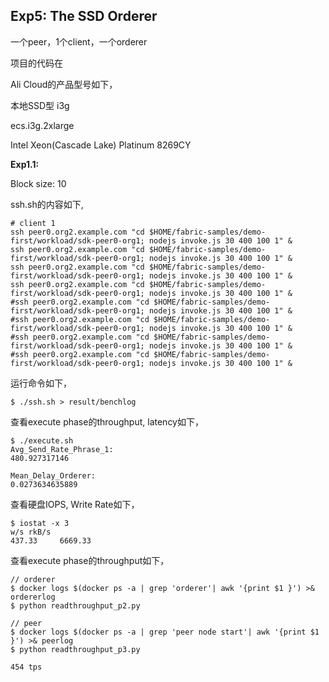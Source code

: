 ## Exp5: The SSD Orderer



一个peer，1个client，一个orderer

项目的代码在

Ali Cloud的产品型号如下，

本地SSD型 i3g

ecs.i3g.2xlarge

Intel Xeon(Cascade Lake) Platinum 8269CY



**Exp1.1:**

Block size: 10

ssh.sh的内容如下,

```shell
# client 1
ssh peer0.org2.example.com "cd $HOME/fabric-samples/demo-first/workload/sdk-peer0-org1; nodejs invoke.js 30 400 100 1" &
ssh peer0.org2.example.com "cd $HOME/fabric-samples/demo-first/workload/sdk-peer0-org1; nodejs invoke.js 30 400 100 1" &
ssh peer0.org2.example.com "cd $HOME/fabric-samples/demo-first/workload/sdk-peer0-org1; nodejs invoke.js 30 400 100 1" &
ssh peer0.org2.example.com "cd $HOME/fabric-samples/demo-first/workload/sdk-peer0-org1; nodejs invoke.js 30 400 100 1" &
#ssh peer0.org2.example.com "cd $HOME/fabric-samples/demo-first/workload/sdk-peer0-org1; nodejs invoke.js 30 400 100 1" &
#ssh peer0.org2.example.com "cd $HOME/fabric-samples/demo-first/workload/sdk-peer0-org1; nodejs invoke.js 30 400 100 1" &
#ssh peer0.org2.example.com "cd $HOME/fabric-samples/demo-first/workload/sdk-peer0-org1; nodejs invoke.js 30 400 100 1" &
#ssh peer0.org2.example.com "cd $HOME/fabric-samples/demo-first/workload/sdk-peer0-org1; nodejs invoke.js 30 400 100 1" &
```



运行命令如下，

```shell
$ ./ssh.sh > result/benchlog
```



查看execute phase的throughput, latency如下，

```shell
$ ./execute.sh
Avg_Send_Rate_Phrase_1:
480.927317146

Mean_Delay_Orderer:
0.0273634635889
```



查看硬盘IOPS, Write Rate如下，

```shell
$ iostat -x 3
w/s rkB/s
437.33     6669.33
```





查看execute phase的throughput如下，

```shell
// orderer
$ docker logs $(docker ps -a | grep 'orderer'| awk '{print $1 }') >& ordererlog
$ python readthroughput_p2.py

// peer
$ docker logs $(docker ps -a | grep 'peer node start'| awk '{print $1 }') >& peerlog
$ python readthroughput_p3.py

454 tps
```



















































